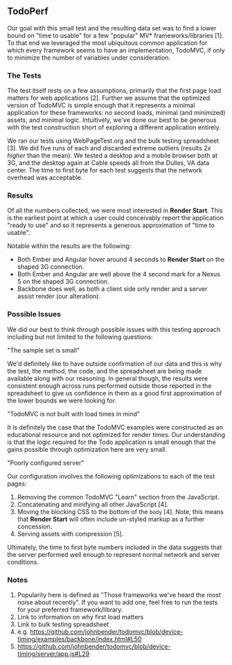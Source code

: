 ## TodoPerf

Our goal with this small test and the resulting data set was to find a lower bound on "time to usable" for a few "popular" MV* frameworks/libraries [1]. To that end we leveraged the most ubiquitous common application for which every framework seems to have an implementation, TodoMVC, if only to minimize the number of variables under consideration.

### The Tests

The test itself rests on a few assumptions, primarily that the first page load matters for web applications [2]. Further we assume that the optimized version of TodoMVC is simple enough that it represents a minimal application for these frameworks: no second loads, minimal (and minimized) assets, and minimal logic. Intuitively, we've done our best to be generous with the test construction short of exploring a different application entirely.

We ran our tests using WebPageTest.org and the bulk testing spreadsheet [3]. We did five runs of each and discarded extreme outliers (results 2x *higher* than the mean). We tested a desktop and a mobile browser both at 3G, and the desktop again at Cable speeds all from the Dulles, VA data center. The time to first byte for each test suggests that the network overhead was acceptable.

### Results

Of all the numbers collected, we were most interested in **Render Start**. This is the earliest point at which a user could conceivably report the application "ready to use" and so it represents a generous approximation of "time to usable".

Notable within the results are the following:

* Both Ember and Angular hover around 4 seconds to **Render Start** on the shaped 3G connection.
* Both Ember and Angular are well above the 4 second mark for a Nexus 5 on the shaped 3G connection.
* Backbone does well, as both a client side only render and a server assist render (our alteration).

### Possible Issues

We did our best to think through possible issues with this testing approach including but not limited to the following questions:

"The sample set is small"

We'd definitely like to have outside confirmation of our data and this is why the test, the method, the code, and the spreadsheet are being made available along with our reasoning. In general though, the results were consistent enough across runs performed outside those reported in the spreadsheet to give us confidence in them as a good first approximation of the lower bounds we were looking for.

"TodoMVC is not built with load times in mind"

It is definitely the case that the TodoMVC examples were constructed as an educational resource and not optimized for render times. Our understanding is that the logic required for the Todo application is small enough that the gains possible through optimization here are very small.

"Poorly configured server"

Our configuration involves the following optimizations to each of the test pages:

1. Removing the common TodoMVC "Learn" section from the JavaScript.
2. Concatenating and minifying all other JavaScript [4].
3. Moving the blocking CSS to the bottom of the `body` [4]. Note, this means that **Render Start** will often include un-styled markup as a further concession.
4. Serving assets with compression [5].

Ultimately, the time to first byte numbers included in the data suggests that the server performed well enough to represent normal network and server conditions.

### Notes

1. Popularity here is defined as "Those frameworks we've heard the most noise about recently". If you want to add one, feel free to run the tests for your preferred framework/library.
2. Link to information on why first load matters
3. Link to bulk testing spreadsheet
4. e.g. https://github.com/johnbender/todomvc/blob/device-timing/examples/backbone/index.html#L50
5. https://github.com/johnbender/todomvc/blob/device-timing/server/app.js#L29
